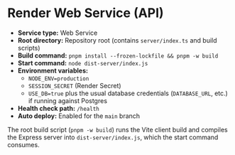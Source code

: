# Render Web Service (API)

- **Service type:** Web Service
- **Root directory:** Repository root (contains `server/index.ts` and build scripts)
- **Build command:** `pnpm install --frozen-lockfile && pnpm -w build`
- **Start command:** `node dist-server/index.js`
- **Environment variables:**
  - `NODE_ENV=production`
  - `SESSION_SECRET` (Render Secret)
  - `USE_DB=true` plus the usual database credentials (`DATABASE_URL`, etc.) if running against Postgres
- **Health check path:** `/health`
- **Auto deploy:** Enabled for the `main` branch

The root build script (`pnpm -w build`) runs the Vite client build and compiles the Express server into `dist-server/index.js`, which the start command consumes.
